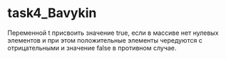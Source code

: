 # task4_Bavykin
Переменной t присвоить значение true, если в массиве нет нулевых элементов и при
этом положительные элементы чередуются с отрицательными и значение false в
противном случае.
